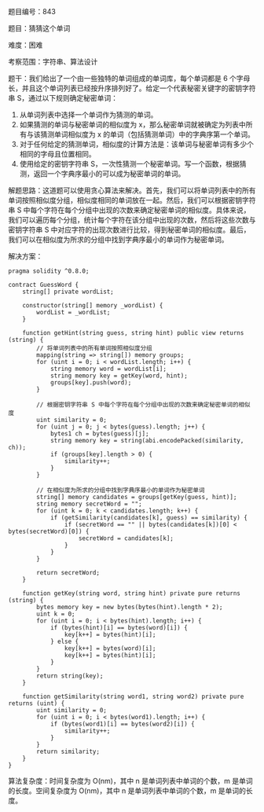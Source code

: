 题目编号：843

题目：猜猜这个单词

难度：困难

考察范围：字符串、算法设计

题干：我们给出了一个由一些独特的单词组成的单词库，每个单词都是 6 个字母长，并且这个单词列表已经按升序排列好了。给定一个代表秘密关键字的密钥字符串 S，通过以下规则确定秘密单词：

1. 从单词列表中选择一个单词作为猜测的单词。
2. 如果猜测的单词与秘密单词的相似度为 x，那么秘密单词就被确定为列表中所有与该猜测单词相似度为 x 的单词（包括猜测单词）中的字典序第一个单词。
3. 对于任何给定的猜测单词，相似度的计算方法是：该单词与秘密单词有多少个相同的字母且位置相同。
4. 使用给定的密钥字符串 S，一次性猜测一个秘密单词。写一个函数，根据猜测，返回一个字典序最小的可以成为秘密单词的单词。

解题思路：这道题可以使用贪心算法来解决。首先，我们可以将单词列表中的所有单词按照相似度分组，相似度相同的单词放在一起。然后，我们可以根据密钥字符串 S 中每个字符在每个分组中出现的次数来确定秘密单词的相似度。具体来说，我们可以遍历每个分组，统计每个字符在该分组中出现的次数，然后将这些次数与密钥字符串 S 中对应字符的出现次数进行比较，得到秘密单词的相似度。最后，我们可以在相似度为所求的分组中找到字典序最小的单词作为秘密单词。

解决方案：

```
pragma solidity ^0.8.0;

contract GuessWord {
    string[] private wordList;
    
    constructor(string[] memory _wordList) {
        wordList = _wordList;
    }
    
    function getHint(string guess, string hint) public view returns (string) {
        // 将单词列表中的所有单词按照相似度分组
        mapping(string => string[]) memory groups;
        for (uint i = 0; i < wordList.length; i++) {
            string memory word = wordList[i];
            string memory key = getKey(word, hint);
            groups[key].push(word);
        }
        
        // 根据密钥字符串 S 中每个字符在每个分组中出现的次数来确定秘密单词的相似度
        uint similarity = 0;
        for (uint j = 0; j < bytes(guess).length; j++) {
            bytes1 ch = bytes(guess)[j];
            string memory key = string(abi.encodePacked(similarity, ch));
            if (groups[key].length > 0) {
                similarity++;
            }
        }
        
        // 在相似度为所求的分组中找到字典序最小的单词作为秘密单词
        string[] memory candidates = groups[getKey(guess, hint)];
        string memory secretWord = "";
        for (uint k = 0; k < candidates.length; k++) {
            if (getSimilarity(candidates[k], guess) == similarity) {
                if (secretWord == "" || bytes(candidates[k])[0] < bytes(secretWord)[0]) {
                    secretWord = candidates[k];
                }
            }
        }
        
        return secretWord;
    }
    
    function getKey(string word, string hint) private pure returns (string) {
        bytes memory key = new bytes(bytes(hint).length * 2);
        uint k = 0;
        for (uint i = 0; i < bytes(hint).length; i++) {
            if (bytes(hint)[i] == bytes(word)[i]) {
                key[k++] = bytes(hint)[i];
            } else {
                key[k++] = bytes(word)[i];
                key[k++] = bytes(hint)[i];
            }
        }
        return string(key);
    }
    
    function getSimilarity(string word1, string word2) private pure returns (uint) {
        uint similarity = 0;
        for (uint i = 0; i < bytes(word1).length; i++) {
            if (bytes(word1)[i] == bytes(word2)[i]) {
                similarity++;
            }
        }
        return similarity;
    }
}
```

算法复杂度：时间复杂度为 O(nm)，其中 n 是单词列表中单词的个数，m 是单词的长度。空间复杂度为 O(nm)，其中 n 是单词列表中单词的个数，m 是单词的长度。